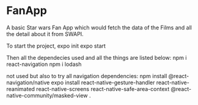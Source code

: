 # FanApp
 A basic Star wars Fan App which would fetch the data of the Films and all the detail about it from SWAPI.
 

To start the project,
expo init 
expo start
 
 
Then all the dependecies used and all the things are listed below:
npm i react-navigation 
npm i lodash

not used but also to try all navigation dependencies:
npm install @react-navigation/native
expo install react-native-gesture-handler react-native-reanimated react-native-screens react-native-safe-area-context @react-native-community/masked-view .

